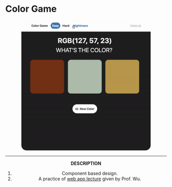 # Color Game

<div align="center" style="max-width: 700px;">
    <kbd>
        <img src="assets/demo.gif" alt="demo" style="width: 80%; border-radius:16px; border-color: #232323"/>
    </kbd>
<div>

<hr/>

__DESCRIPTION__
1. Component based design.
2. A practice of <a href="https://nthu-datalab.github.io/webapp/index.html">web app lecture</a> given by Prof. Wu.
